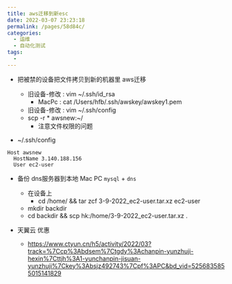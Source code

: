 ```yaml
---
title: aws迁移到新esc
date: 2022-03-07 23:23:18
permalink: /pages/58d84c/
categories:
  - 运维
  - 自动化测试
tags:
  - 
---
```





* 把被禁的设备把文件拷贝到新的机器里 aws迁移
  * 旧设备-修改 : vim  ~/.ssh/id_rsa
    *  MacPc : cat /Users/hfb/.ssh/awskey/awskey1.pem
  * 旧设备-修改 : vim  ~/.ssh/config
  * scp -r * awsnew:~/
    * 注意文件权限的问题


*  ~/.ssh/config
``` 
Host awsnew
  HostName 3.140.188.156
  User ec2-user
```



* 备份 dns服务器到本地 Mac PC  `mysql` + `dns`
  * 在设备上
    * cd /home/ && tar zcf 3-9-2022_ec2-user.tar.xz ec2-user
  * mkdir backdir
  * cd backdir &&  scp hk:/home/3-9-2022_ec2-user.tar.xz .
  

* 天翼云 优惠
  * https://www.ctyun.cn/h5/activity/2022/03?track=%7Ccp%3Abdsem%7Ctgdy%3Achanpin-yunzhuji-hexin%7Cttjh%3A1-yunchanpin-jisuan-yunzhuji%7Ckey%3Absjz492743%7Cpf%3APC&bd_vid=5256835855015141829
